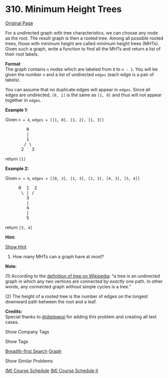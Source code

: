# 310. Minimum Height Trees

[Original Page](https://leetcode.com/problems/minimum-height-trees/)

For a undirected graph with tree characteristics, we can choose any node as the root. The result graph is then a rooted tree. Among all possible rooted trees, those with minimum height are called minimum height trees (MHTs). Given such a graph, write a function to find all the MHTs and return a list of their root labels.

**Format**  
The graph contains `n` nodes which are labeled from `0` to `n - 1`. You will be given the number `n` and a list of undirected `edges` (each edge is a pair of labels).

You can assume that no duplicate edges will appear in `edges`. Since all edges are undirected, `[0, 1]` is the same as `[1, 0]` and thus will not appear together in `edges`.

**Example 1:**

Given `n = 4`, `edges = [[1, 0], [1, 2], [1, 3]]`

<pre>        0
        |
        1
       / \
      2   3
</pre>

return `[1]`

**Example 2:**

Given `n = 6`, `edges = [[0, 3], [1, 3], [2, 3], [4, 3], [5, 4]]`

<pre>     0  1  2
      \ | /
        3
        |
        4
        |
        5
</pre>

return `[3, 4]`

**Hint:**

[Show Hint](#)

1.  How many MHTs can a graph have at most?

**Note**:

(1) According to the [definition of tree on Wikipedia](https://en.wikipedia.org/wiki/Tree_(graph_theory)): “a tree is an undirected graph in which any two vertices are connected by _exactly_ one path. In other words, any connected graph without simple cycles is a tree.”

(2) The height of a rooted tree is the number of edges on the longest downward path between the root and a leaf.

**Credits:**  
Special thanks to [@dietpepsi](https://leetcode.com/discuss/user/dietpepsi) for adding this problem and creating all test cases.

<div>

<div id="company_tags" class="btn btn-xs btn-warning">Show Company Tags</div>

<span class="hidebutton" style="display: none;">[Google](/company/google/)</span></div>

<div>

<div id="tags" class="btn btn-xs btn-warning">Show Tags</div>

<span class="hidebutton">[Breadth-first Search](/tag/breadth-first-search/) [Graph](/tag/graph/)</span></div>

<div>

<div id="similar" class="btn btn-xs btn-warning">Show Similar Problems</div>

<span class="hidebutton">[(M) Course Schedule](/problems/course-schedule/) [(M) Course Schedule II](/problems/course-schedule-ii/)</span></div>